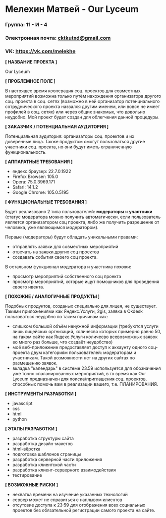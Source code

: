 # Мелехин Матвей -  Our Lyceum

### Группа: 11 - И - 4
### Электронная почта: cktkutxd@gmail.com
### VK: https://vk.com/melekhe

**[ НАЗВАНИЕ ПРОЕКТА ]**

Our Lyceum

**[ ПРОБЛЕМНОЕ ПОЛЕ ]**

В настоящее время кооперация соц. проектов для совместных мероприятий возможна только путём нахождения организатора другого соц. проекта в соц. сетях (возможно в ней организатор потенциального сотруднического проекта назвался другим именем, или вовсе не имеет профилей в соц. сетях) или через общих знакомых, что довольно неудобно. Мой проект будет создан для облегчения данной процедуры.

**[ ЗАКАЗЧИК / ПОТЕНЦИАЛЬНАЯ АУДИТОРИЯ ]**

Потенциальная аудитория: организаторы соц. проектов и их доверенные лица. Также продуктом смогут пользоваться другие участники соц. проекта, но они будут иметь ограниченную функциональность.

**[ АППАРАТНЫЕ ТРЕБОВАНИЯ ]**

* яндекс.браузер: 22.7.0.1922
* Firefox Browser: 105.0
* Opera: 75.0.3969.171
* Safari: 14.1.2
* Google Chrome: 105.0.5195

**[ ФУНКЦИОНАЛЬНЫЕ ТРЕБОВАНИЯ ]**

Будет реализовано 2 типа пользователей: **модераторы** и **участники**
(статус модератора можно получить автоматически, если пользователь является организатором соц проекта, либо же получить разрешение от человека, уже являющимся модератором).

Первые (модераторы) будут обладать уникальными правами:
* отправлять заявки для совместных мероприятий
* отвечать на заявки других соц проектов
* создавать события своего соц проекта.

В остальном функционал модератора и участника похожи:
* просмотр мероприятий собственного соц проекта
* просмотр мероприятий, которые ищут помошников для проведения своего ивента.

**[ ПОХОЖИЕ / АНАЛОГИЧНЫЕ ПРОДУКТЫ ]**

Подобных продуктов, созданых специально для лицея, не существует. Такими приложениями как Яндекс.Услуги, 2gis, заявка в Okdesk пользоваться неудобно по таким причинам как:
* слишком большой объём ненужной информации (требуются услуги лишь лицейских оргнизаций, количесво которых примерно равно 50, на таком сайте как Яндекс.Услуги количесво всевозможных заявок во много раз больше, что создаёт неудобство)
* моё веб-приложение предоставляет доступ к аккаунту одного соц-проекта двум категориям пользователей: модераторам и участникам. Такой возможности нет на других сайтах по размещению заявок.
* вкладка "календарь" в системе 23.59 используется для обозначения уже точно спаланированных мероприятий, в то время как Our Lyceum предназначен для поиска/приглашения соц. проектов, способных помочь вам в реализации вашего, т.е. ПЛАНИРОВАНИЯ.

**[ ИНСТРУМЕНТЫ РАЗРАБОТКИ ]**

* javascript
* css
* html
* python

**[ ЭТАПЫ РАЗРАБОТКИ ]**

* разработка структуры сайта
* разработка дизайн-макетов
* html-вёрстка
* подготовка шаблонов страницы
* разработка серверной части приложения
* разработка клиентской части
* разработка клиент-серверного взаимодействия
* тестирование

**[ ВОЗМОЖНЫЕ РИСКИ ]**

* нехватка времени на изучение указанных технологий
* сервер может не справиться с наплывом клиентов
* отсутсвие доступа к 23:59 для отображения всех социальных проектов без обязательной регистрации самого проекта на сайте.
